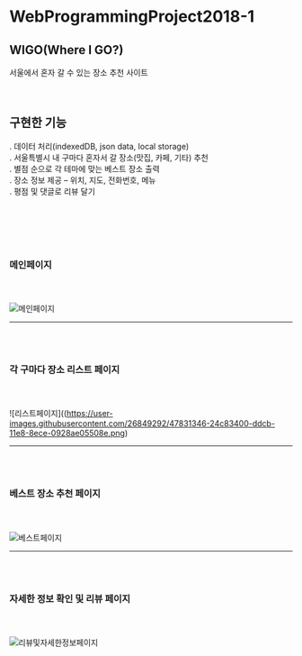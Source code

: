 # WebProgrammingProject2018-1

## WIGO(Where I GO?)
서울에서 혼자 갈 수 있는 장소 추천 사이트
<br><br><br>
## 구현한 기능
. 데이터 처리(indexedDB, json data, local storage)<br>
. 서울특별시 내 구마다 혼자서 갈 장소(맛집, 카페, 기타) 추천<br>
. 별점 순으로 각 테마에 맞는 베스트 장소 출력<br>
. 장소 정보 제공 – 위치, 지도, 전화번호, 메뉴<br>
. 평점 및 댓글로 리뷰 달기<br>
<br><br><br>
<br><br>
### 메인페이지<br><br><br>

![메인페이지](https://user-images.githubusercontent.com/26849292/47831343-209c1680-ddcb-11e8-823f-74a8b6357d08.png)

---
<br><br>
### 각 구마다 장소 리스트 페이지<br><br><br>

![리스트페이지]((https://user-images.githubusercontent.com/26849292/47831346-24c83400-ddcb-11e8-8ece-0928ae05508e.png)

--- 
<br><br>
### 베스트 장소 추천 페이지<br><br><br>

![베스트페이지](https://user-images.githubusercontent.com/26849292/47831338-1bd76280-ddcb-11e8-932a-59e1d9a0009b.png)

---
<br><br>
### 자세한 정보 확인 및 리뷰 페이지<br><br><br>

![리뷰및자세한정보페이지](https://user-images.githubusercontent.com/26849292/47831339-1e39bc80-ddcb-11e8-9670-c444dd7b2aad.png)

